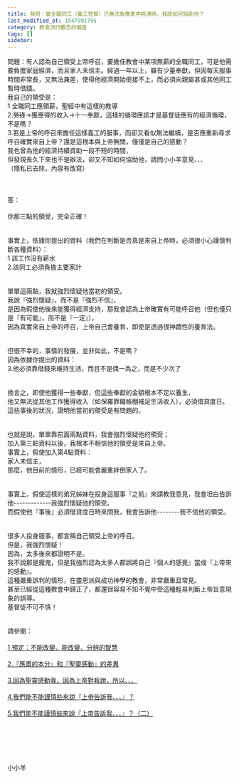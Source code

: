 ```yaml
---
title: 發問：當全職同工（義工性質）已無法負擔家中經濟時，我該如何協助他？
last_modified_at: 1547991795
category: 教會流行觀念的偏差
tags: []
sidebar: 
---
```


<p>問題：有人認為自己領受上帝呼召，要擔任教會中某項無薪的全職同工，可是他需要負擔家庭經濟，而且家人未信主。經過一年以上，雖有少量奉獻，但因每天服事時間非常長，又無法兼差，使得他經濟開始銜接不上，而必須向親屬甚或其他同工暫時借錢。<br/>我自己的領受是：<br/>1.全職同工應領薪，聖經中有這樣的教導<br/>2.勞碌→獲應得的收入→十一奉獻，這樣的循環應該才是基督徒應有的經濟循環，不是嗎？<br/>3.若是上帝的呼召來擔任這樣義工的服事，而卻又看似無法繼續，是否應重新尋求呼召確實來自上帝？還是這根本與上帝無關，僅僅是自己的感動？<br/>我也曾為他的經濟持續資助一段不短的時間，<br/>但發現長久下來也不是辦法，卻又不知如何協助他，請問小小羊意見、、、<br/>（隱私已去除，內容有改寫）<br/><!--more--><br/><br/><br/>答：<br/> <br/>你那三點的領受，完全正確！<br/><br/> <br/>事實上，依據你提出的資料（我們在判斷是否真是來自上帝時，必須很小心謹慎判斷各種資料）：<br/>1.該工作沒有薪水<br/>2.該同工必須負擔主要家計<br/> <br/><br/>單單這兩點，我就強烈懷疑他當初的領受。<br/>我說『強烈懷疑』，而不是『強烈不信』，<br/>是因為假使他後來能獲得經濟支持，那我會認為上帝確實有可能呼召他（但也僅只是『有可能』，而不是『一定』），<br/>因為真實來自上帝的呼召，上帝自己會養育，即使是透過很神蹟性的養育法。<br/> <br/><br/>但很不幸的，事情的發展，並非如此，不是嗎？<br/>因為依據你提出的資料：<br/>3.他必須靠借錢來維持生活，而且不是偶一為之，而是不少次了<br/> <br/><br/>換言之，即使他獲得一些奉獻，但這些奉獻的金額根本不足以養生，<br/>他又無法從其他工作獲得收入（如保羅靠織帳棚補足生活收入），必須借貸度日。<br/>這些事後的狀況，證明他當初的領受是有問題的。<br/> <br/><br/>也就是說，單單靠前面兩點資料，我會強烈懷疑他的領受；<br/>加入第三點資料以後，我根本不相信他的領受是來自上帝。<br/>事實上，假使加入第4點資料：<br/>家人未信主，<br/>那麼，他目前的情形，已經可能會嚴重絆倒家人了。<br/> <br/><br/>事實上，假使這樣的弟兄姊妹在投身這服事『之前』來請教我意見，我會坦白告訴他-------------我強烈懷疑他的領受。<br/>而假使他『事後』必須借貸度日時來問我，我會告訴他--------我不信他的領受。<br/> <br/><br/>很多人投身服事，都宣稱自己領受上帝的呼召。<br/>但是，我強烈懷疑！<br/>因為，太多後來都證明不是。<br/>我不說那是魔鬼，但是我強烈認為太多人都誤將自己『個人的感覺』當成『上帝來的感動』。<br/>這種嚴重誤判的情形，在靈恩派與成功神學的教會，非常嚴重且常見。<br/>甚至已經從這種教會中歸正了，都還很容易不知不覺中受這種輕易判斷上帝旨意現象的誤導。<br/>基督徒不可不慎！<br/> <br/> <br/>請參閱：<br/> <br/><a href="/posts/269195364">1.預定：不能改變、能改變、分辨的智慧 </a><br/> <br/><a href="/posts/269195188">2.『應盡的本分』和『聖靈感動』的差異 </a><br/> <br/><a href="/posts/269191504">3.因為聖靈感動我，因為上帝對我說，所以、、、</a><br/><br/><a href="/posts/269192256">4.我們能不能謹慎些來說『上帝告訴我、、、』？</a><br/><br/><a href="/posts/269192284">5.我們能不能謹慎些來說『上帝告訴我、、、』？（二）</a><br/> <br/> <br/> <br/><br/><br/><br/>小小羊<br/><br/><br/><br/><br/><br/><br/><br/> <br/><br/></p>